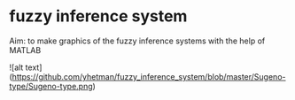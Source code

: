 # fuzzy inference system
Aim: to make graphics of the fuzzy inference systems with the help of MATLAB 

![alt text] (https://github.com/yhetman/fuzzy_inference_system/blob/master/Sugeno-type/Sugeno-type.png)
